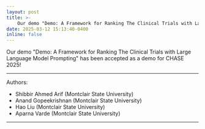 ```yaml
---
layout: post
title: >-
    Our demo "Demo: A Framework for Ranking The Clinical Trials with Large Language Model Prompting" was accepted to CHASE 2025!
date: 2025-03-12 15:13:40-0400
inline: false
---
```


Our demo "Demo: A Framework for Ranking The Clinical Trials with Large Language Model Prompting" 
has been accepted as a demo for CHASE 2025!

---------------------

Authors:

- Shibbir Ahmed Arif (Montclair State University)
- Anand Gopeekrishnan (Montclair State University)
- Hao Liu (Montclair State University)
- Aparna Varde (Montclair State University)

----------------------------------
